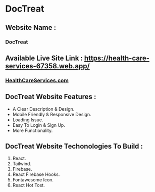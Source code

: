 # DocTreat

## Website Name :

### DocTreat

## Available Live Site Link : https://health-care-services-67358.web.app/

### [HealthCareServices.com](https://health-care-services-67358.web.app/)

## DocTreat Website Features :

- A Clear Description & Design.
- Mobile Friendly & Responsive Design.
- Loading Issue.
- Easy To Login & Sign Up.
- More Functionality.

## DocTreat Website Techonologies To Build : 

1. React.
2. Tailwind.
3. Firebase.
4. React Firebase Hooks.
5. Fontawesome Icon.
5. React Hot Tost.